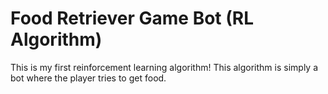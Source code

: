 # Food Retriever Game Bot (RL Algorithm)
This is my first reinforcement learning algorithm! This algorithm is simply a bot where the player tries to get food.
